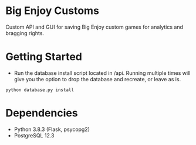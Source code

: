 # Big Enjoy Customs
Custom API and GUI for saving Big Enjoy custom games for analytics and bragging rights.

# Getting Started
* Run the database install script located in /api. Running multiple times will give you the option to drop the database and recreate, or leave as is.
```
python database.py install
```

# Dependencies 
* Python 3.8.3 (Flask, psycopg2)
* PostgreSQL 12.3